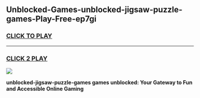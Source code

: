 
## Unblocked-Games-unblocked-jigsaw-puzzle-games-Play-Free-ep7gi
<h3>
<a href="https://premium76.site?title=unblocked-jigsaw-puzzle-games&ref=23A">CLICK TO PLAY</a></h3>
<hr>

<h3>
<a href="https://premium76.site?title=unblocked-jigsaw-puzzle-games&ref=23A">CLICK 2 PLAY</a>
  
</h3>

<a href="https://premium76.site?title=unblocked-jigsaw-puzzle-games&ref=23A"><img src="https://clearcache.store/games.png"></a>


**unblocked-jigsaw-puzzle-games games unblocked: Your Gateway to Fun and Accessible Online Gaming**
